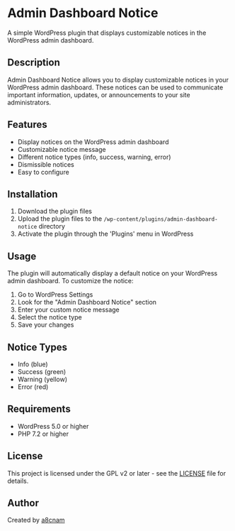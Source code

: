 # Admin Dashboard Notice

A simple WordPress plugin that displays customizable notices in the WordPress admin dashboard.

## Description

Admin Dashboard Notice allows you to display customizable notices in your WordPress admin dashboard. These notices can be used to communicate important information, updates, or announcements to your site administrators.

## Features

- Display notices on the WordPress admin dashboard
- Customizable notice message
- Different notice types (info, success, warning, error)
- Dismissible notices
- Easy to configure

## Installation

1. Download the plugin files
2. Upload the plugin files to the `/wp-content/plugins/admin-dashboard-notice` directory
3. Activate the plugin through the 'Plugins' menu in WordPress

## Usage

The plugin will automatically display a default notice on your WordPress admin dashboard. To customize the notice:

1. Go to WordPress Settings
2. Look for the "Admin Dashboard Notice" section
3. Enter your custom notice message
4. Select the notice type
5. Save your changes

## Notice Types

- Info (blue)
- Success (green)
- Warning (yellow)
- Error (red)

## Requirements

- WordPress 5.0 or higher
- PHP 7.2 or higher

## License

This project is licensed under the GPL v2 or later - see the [LICENSE](LICENSE) file for details.

## Author

Created by [a8cnam](https://github.com/a8cnam) 